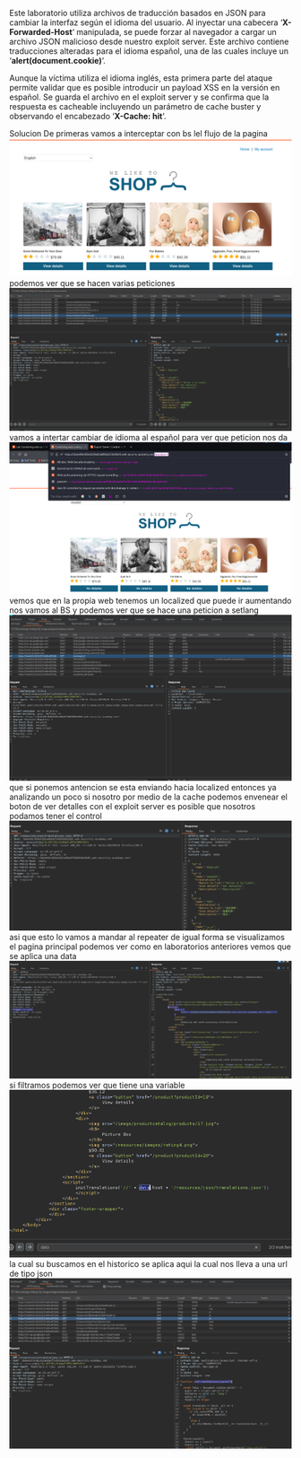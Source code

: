 Este laboratorio utiliza archivos de traducción basados en JSON para cambiar la interfaz según el idioma del usuario. Al inyectar una cabecera ‘**X-Forwarded-Host**‘ manipulada, se puede forzar al navegador a cargar un archivo JSON malicioso desde nuestro exploit server. Este archivo contiene traducciones alteradas para el idioma español, una de las cuales incluye un ‘**alert(document.cookie)**‘.

Aunque la víctima utiliza el idioma inglés, esta primera parte del ataque permite validar que es posible introducir un payload XSS en la versión en español. Se guarda el archivo en el exploit server y se confirma que la respuesta es cacheable incluyendo un parámetro de cache buster y observando el encabezado ‘**X-Cache: hit**‘.

Solucion
De primeras vamos a interceptar con bs lel flujo de la pagina
![Pasted_image_20250822183412.png](Imagenes/Pasted_image_20250822183412.png)
podemos ver que se hacen varias peticiones
![Pasted_image_20250822183634.png](Imagenes/Pasted_image_20250822183634.png)
vamos a intertar cambiar de idioma al español para ver que peticion nos da
![Pasted_image_20250822183741.png](Imagenes/Pasted_image_20250822183741.png)
vemos que en la propia web tenemos un localized que puede ir aumentando
nos vamos al BS y podemos ver que se hace una peticion a setlang
![Pasted_image_20250822184106.png](Imagenes/Pasted_image_20250822184106.png)
que si ponemos antencion se esta enviando hacia localized
entonces ya analizando un poco si nosotro por medio de la cache podemos envenear el boton de ver detalles con el exploit server es posible que nosotros podamos tener el control
![Pasted_image_20250822184303.png](Imagenes/Pasted_image_20250822184303.png)
asi que esto lo vamos a mandar al repeater
de igual forma se visualizamos el pagina principal podemos ver como en laboratorios anteriores vemos que se aplica una data
![Pasted_image_20250822184855.png](Imagenes/Pasted_image_20250822184855.png)
si filtramos podemos ver que tiene una variable
![Pasted_image_20250822185019.png](Imagenes/Pasted_image_20250822185019.png)
la cual su buscamos en el historico se aplica aqui la cual nos lleva a una url de tipo json
![Pasted_image_20250822185128.png](Imagenes/Pasted_image_20250822185128.png)
